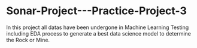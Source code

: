# Sonar-Project---Practice-Project-3
In this project all datas have been undergone in Machine Learning Testing including EDA process to generate a best data science model to determine the Rock or Mine.
